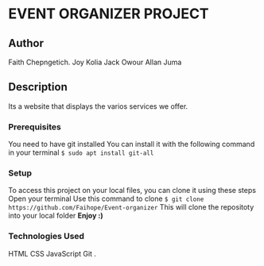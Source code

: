 # EVENT ORGANIZER PROJECT
## Author
Faith Chepngetich.
Joy Kolia
Jack Owour
Allan Juma
## Description
Its a website that displays the varios services we offer. 
### Prerequisites
You need to have git installed
You can install it with the following command in your terminal
`$ sudo apt install git-all`
### Setup
To access this project on your local files, you can clone it using these steps
Open your terminal
Use this command to clone `$ git clone https://github.com/Faihope/Event-organizer`
 This will clone the repositoty into your local folder
 __Enjoy :)__
### Technologies Used
 HTML
CSS
JavaScript
Git
.

